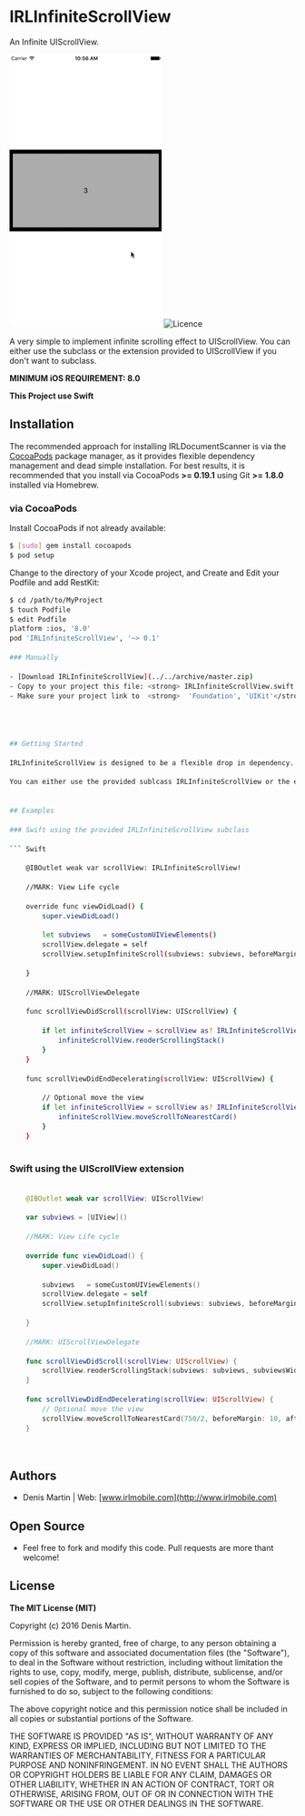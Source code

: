 
# IRLInfiniteScrollView

An Infinite UIScrollView.

![Demo](https://github.com/charlymr/IRLInfiniteScrollView/blob/master/Medias/iphone-scroll.gif?raw=true)
![Licence](https://img.shields.io/packagist/l/doctrine/orm.svg)

A very simple to implement infinite scrolling effect to UIScrollView. You can either use the subclass or the extension provided to UIScrollView if you don't want to subclass.

**MINIMUM iOS REQUIREMENT: 8.0**

**This Project use Swift**

## Installation

The recommended approach for installing IRLDocumentScanner is via the [CocoaPods](http://cocoapods.org/) package manager, as it provides flexible dependency management and dead simple installation. For best results, it is recommended that you install via CocoaPods **>= 0.19.1** using Git **>= 1.8.0** installed via Homebrew.

### via CocoaPods

Install CocoaPods if not already available:

``` bash
$ [sudo] gem install cocoapods
$ pod setup
```

Change to the directory of your Xcode project, and Create and Edit your Podfile and add RestKit:

``` bash
$ cd /path/to/MyProject
$ touch Podfile
$ edit Podfile
platform :ios, '8.0'
pod 'IRLInfiniteScrollView', '~> 0.1'

### Manually

- [Download IRLInfiniteScrollView](../../archive/master.zip)
- Copy to your project this file: <strong> IRLInfiniteScrollView.swift </strong>
- Make sure your project link to  <strong>  'Foundation', 'UIKit'</strong>




## Getting Started

IRLInfiniteScrollView is designed to be a flexible drop in dependency. 

You can either use the provided sublcass IRLInfiniteScrollView or the extension to UIScrollView


## Examples

### Swift using the provided IRLInfiniteScrollView subclass

``` Swift
    
    @IBOutlet weak var scrollView: IRLInfiniteScrollView!
    
    //MARK: View Life cycle

    override func viewDidLoad() {
        super.viewDidLoad()
        
        let subviews   = someCustomUIViewElements()
        scrollView.delegate = self
        scrollView.setupInfiniteScroll(subviews: subviews, beforeMargin: 10, afterMargin: 10)
        
    }
    
    //MARK: UIScrollViewDelegate
    
    func scrollViewDidScroll(scrollView: UIScrollView) {
        
        if let infiniteScrollView = scrollView as? IRLInfiniteScrollView {
            infiniteScrollView.reoderScrollingStack()
        }
    }
    
    func scrollViewDidEndDecelerating(scrollView: UIScrollView) {
        
        // Optional move the view
        if let infiniteScrollView = scrollView as? IRLInfiniteScrollView {
            infiniteScrollView.moveScrollToNearestCard()
        }
    }
    
```

### Swift using the UIScrollView extension

``` Swift
    
    @IBOutlet weak var scrollView: UIScrollView!
    
    var subviews = [UIView]()
    
    //MARK: View Life cycle

    override func viewDidLoad() {
        super.viewDidLoad()
        
        subviews   = someCustomUIViewElements()
        scrollView.delegate = self
        scrollView.setupInfiniteScroll(subviews: subviews, beforeMargin: 10, afterMargin: 10)
        
    }
    
    //MARK: UIScrollViewDelegate
    
    func scrollViewDidScroll(scrollView: UIScrollView) {
        scrollView.reoderScrollingStack(subviews: subviews, subviewsWidth: 750/2, beforeMargin: 10, afterMargin: 10)
    }
    
    func scrollViewDidEndDecelerating(scrollView: UIScrollView) {
        // Optional move the view
        scrollView.moveScrollToNearestCard(750/2, beforeMargin: 10, afterMargin: 10)
    }

    
```

## Authors

- Denis Martin | Web: [www.irlmobile.com](http://www.irlmobile.com)


## Open Source

- Feel free to fork and modify this code. Pull requests are more thant welcome!



## License

**The MIT License (MIT)**

Copyright (c) 2016 Denis Martin. 

Permission is hereby granted, free of charge, to any person obtaining a copy
of this software and associated documentation files (the "Software"), to deal
in the Software without restriction, including without limitation the rights
to use, copy, modify, merge, publish, distribute, sublicense, and/or sell
copies of the Software, and to permit persons to whom the Software is
furnished to do so, subject to the following conditions:

The above copyright notice and this permission notice shall be included in
all copies or substantial portions of the Software.

THE SOFTWARE IS PROVIDED "AS IS", WITHOUT WARRANTY OF ANY KIND, EXPRESS OR
IMPLIED, INCLUDING BUT NOT LIMITED TO THE WARRANTIES OF MERCHANTABILITY,
FITNESS FOR A PARTICULAR PURPOSE AND NONINFRINGEMENT. IN NO EVENT SHALL THE
AUTHORS OR COPYRIGHT HOLDERS BE LIABLE FOR ANY CLAIM, DAMAGES OR OTHER
LIABILITY, WHETHER IN AN ACTION OF CONTRACT, TORT OR OTHERWISE, ARISING FROM,
OUT OF OR IN CONNECTION WITH THE SOFTWARE OR THE USE OR OTHER DEALINGS IN
THE SOFTWARE.
